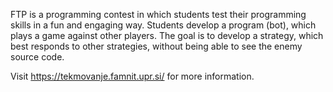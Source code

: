 FTP is a programming contest in which students test their programming skills in a fun and engaging way. Students develop a program (bot), which plays a game against other players. The goal is to develop a strategy, which best responds to other strategies, without being able to see the enemy source code.

Visit https://tekmovanje.famnit.upr.si/ for more information.
